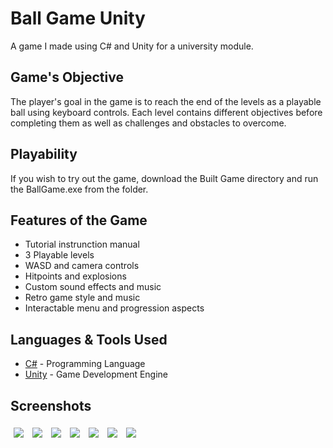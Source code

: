 # Ball Game Unity

 A game I made using C# and Unity for a university module.

## Game's Objective

The player's goal in the game is to reach the end of the levels as a playable ball using keyboard controls. Each level contains different objectives before completing them as well as challenges and obstacles to overcome. 

## Playability

If you wish to try out the game, download the Built Game directory and run the BallGame.exe from the folder.

## Features of the Game

* Tutorial instrunction manual
* 3 Playable levels
* WASD and camera controls
* Hitpoints and explosions
* Custom sound effects and music
* Retro game style and music
* Interactable menu and progression aspects

## Languages & Tools Used

* [C#](https://docs.microsoft.com/en-us/dotnet/csharp/) - Programming Language
* [Unity](https://unity.com/) - Game Development Engine

## Screenshots

<img src="https://i.imgur.com/0YnLYnU.png" style="padding:5px"> 
<img src="https://i.imgur.com/LpklJGl.png" style="padding:5px"> 
<img src="https://i.imgur.com/tN5zRRo.png" style="padding:5px"> 
<img src="https://i.imgur.com/ACzxVw1.png" style="padding:5px"> 
<img src="https://i.imgur.com/3kzvDbT.png" style="padding:5px"> 
<img src="https://i.imgur.com/q0Qv94k.png" style="padding:5px"> 
<img src="https://i.imgur.com/ItG13w7.png" style="padding:5px"> 
